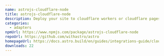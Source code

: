 ```yaml
---
name: astrojs-cloudflare-node
title: astrojs-cloudflare-node
description: Deploy your site to cloudflare workers or cloudflare pages
categories:
  - adapters
npmUrl: https://www.npmjs.com/package/astrojs-cloudflare-node
repoUrl: https://github.com/withastro/astro
homepageUrl: https://docs.astro.build/en/guides/integrations-guide/cloudflare/
downloads: 22
---
```


